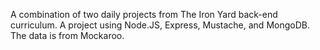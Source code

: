 A combination of two daily projects from The Iron Yard back-end curriculum. A project using Node.JS, Express, Mustache, and MongoDB. The data is from Mockaroo. 
